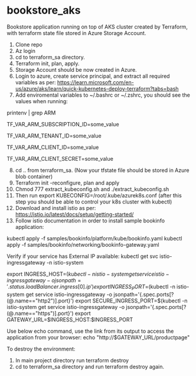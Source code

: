 # bookstore_aks
Bookstore application running on top of AKS cluster created by Terraform, with terraform state file stored in Azure Storage Account.

1. Clone repo
2. Az login
3. cd to terraform_sa directory.
4. Terraform init, plan, apply.
5. Storage Account should be now created in Azure.
6. Login to azure, create service principal, and extract all required variables as per: https://learn.microsoft.com/en-us/azure/aks/learn/quick-kubernetes-deploy-terraform?tabs=bash
7. Add enviromental variables to ~/.bashrc or ~/.zshrc, you should see the values when running:

printenv | grep ARM

TF_VAR_ARM_SUBSCRIPTION_ID=some_value

TF_VAR_ARM_TENANT_ID=some_value

TF_VAR_ARM_CLIENT_ID=some_value

TF_VAR_ARM_CLIENT_SECRET=some_value

8. cd .. from terraform_sa. (Now your tfstate file should be stored in Azure blob container)
9. Terraform init -reconfigure, plan and apply
10. Chmod 777 extract_kubeconfig.sh and ./extract_kubeconfig.sh 
11. Then run export KUBECONFIG=/root/.kube/azurek8s.conf (after this step you should be able to control your k8s cluster with kubectl)
12. Download and install istio as per: https://istio.io/latest/docs/setup/getting-started/
13. Follow istio documentation in order to install sample bookinfo application:

kubectl apply -f samples/bookinfo/platform/kube/bookinfo.yaml
kubectl apply -f samples/bookinfo/networking/bookinfo-gateway.yaml

Verify if your service has External IP available:
kubectl get svc istio-ingressgateway -n istio-system

export INGRESS_HOST=$(kubectl -n istio-system get service istio-ingressgateway -o jsonpath='{.status.loadBalancer.ingress[0].ip}')
export INGRESS_PORT=$(kubectl -n istio-system get service istio-ingressgateway -o jsonpath='{.spec.ports[?(@.name=="http2")].port}')
export SECURE_INGRESS_PORT=$(kubectl -n istio-system get service istio-ingressgateway -o jsonpath='{.spec.ports[?(@.name=="https")].port}')
export GATEWAY_URL=$INGRESS_HOST:$INGRESS_PORT

Use below echo command, use the link from its output to access the application from your browser:
echo "http://$GATEWAY_URL/productpage"


To destroy the environment:

1. In main project directory run terraform destroy
2. cd to terraform_sa directory and run terraform destroy again.